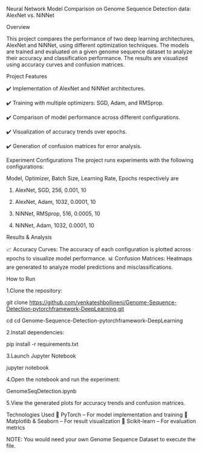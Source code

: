 Neural Network Model Comparison on Genome Sequence Detection data: AlexNet vs. NiNNet

Overview

This project compares the performance of two deep learning architectures, AlexNet and NiNNet, using different optimization techniques. The models are trained and evaluated on a given genome sequence dataset to analyze their accuracy and classification performance. The results are visualized using accuracy curves and confusion matrices.

Project Features

✔️ Implementation of AlexNet and NiNNet architectures.

✔️ Training with multiple optimizers: SGD, Adam, and RMSprop.

✔️ Comparison of model performance across different configurations.

✔️ Visualization of accuracy trends over epochs.

✔️ Generation of confusion matrices for error analysis.

Experiment Configurations
The project runs experiments with the following configurations:

Model, Optimizer, Batch Size, Learning Rate, Epochs respectively are

1. AlexNet, SGD, 256, 0.001, 10
   
2. AlexNet,	Adam,	1032, 0.0001, 10
   
3. NiNNet, RMSprop, 516, 0.0005, 10
   
4. NiNNet, Adam, 1032, 0.0001, 10

Results & Analysis

📈 Accuracy Curves: The accuracy of each configuration is plotted across epochs to visualize model performance.
📊 Confusion Matrices: Heatmaps are generated to analyze model predictions and misclassifications.


How to Run

1.Clone the repository:

git clone https://github.com/venkateshbollineni/Genome-Sequence-Detection-pytorchframework-DeepLearning.git

cd cd Genome-Sequence-Detection-pytorchframework-DeepLearning

2.Install dependencies:

pip install -r requirements.txt

3.Launch Jupyter Notebook

jupyter notebook

4.Open the notebook and run the experiment:

GenomeSeqDetection.ipynb

5.View the generated plots for accuracy trends and confusion matrices.

Technologies Used
🔹 PyTorch – For model implementation and training
🔹 Matplotlib & Seaborn – For result visualization
🔹 Scikit-learn – For evaluation metrics

NOTE: You would need your own Genome Sequence Dataset to execute the file.
